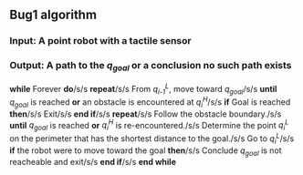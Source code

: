 ## Bug1 algorithm

### **Input:** A point robot with a tactile sensor
### **Output:** A path to the *q<sub>goal</sub>* or a conclusion no such path exists

**while** Forever **do**/s/s
  **repeat**/s/s
    From *q<sub>i-1</sub><sup>L</sup>*, move toward *q<sub>goal</sub>*/s/s
  **until** *q<sub>goal</sub>* is reached **or** an obstacle is encountered at *q<sub>i</sub><sup>H</sup>*/s/s
  **if** Goal is reached **then**/s/s
    Exit/s/s
  **end if**/s/s
  **repeat**/s/s
    Follow the obstacle boundary./s/s
  **until** *q<sub>goal</sub>* is reached **or** *q<sub>i</sub><sup>H</sup>* is re-encountered./s/s
  Determine the point *q<sub>i</sub><sup>L</sup>* on the perimeter that has the shortest distance to the goal./s/s
  Go to *q<sub>i</sub><sup>L</sup>*/s/s
  **if** the robot were to move toward the goal **then**/s/s
    Conclude *q<sub>goal</sub>* is not reacheable and exit/s/s
  **end if**/s/s
**end while** 

